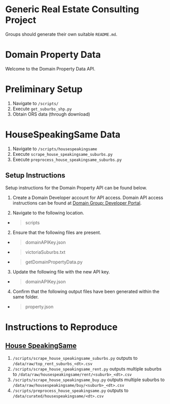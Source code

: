 # Generic Real Estate Consulting Project
Groups should generate their own suitable `README.md`.


# Domain Property Data 

Welcome to the Domain Property Data API. 

# Preliminary Setup
1. Navigate to `/scripts/`
2. Execute `get_suburbs_shp.py`
3. Obtain ORS data (through download)

# HouseSpeakingSame Data

1. Navigate to `/scripts/housespeakingsame`
2. Execute `scrape_house_speakingsame_suburbs.py`
3. Execute `preprocess_house_speakingsame_suburbs.py`


## Setup Instructions 

Setup instructions for the Domain Property API can be found below. 

1. Create a Domain Developer account for API access. Domain API access instructions can be found at [Domain Group: Developer Portal](https://developer.domain.com.au/). 

2. Navigate to the following location. 

- > scripts 

2. Ensure that the following files are present. 

- > domainAPIKey.json 
- > victoriaSuburbs.txt 
- > getDomainPropertyData.py 

3. Update the following file with the new API key. 

- > domainAPIKey.json 

4. Confirm that the following output files have been generated within the same folder. 

- > property.json 


# Instructions to Reproduce

## [House SpeakingSame](http://house.speakingsame.com/)

1. `/scripts/scrape_house_speakingsame_suburbs.py` outputs to `/data/raw/top_rent_suburbs_<dt>.csv`
2. `/scripts/scrape_house_speakingsame_rent.py` outputs multiple suburbs to `/data/raw/housespeakingsame/rent/<suburb>_<dt>.csv`
3. `/scripts/scrape_house_speakingsame_buy.py` outputs multiple suburbs to `/data/raw/housespeakingsame/buy/<suburb>_<dt>.csv`
4. `/scripts/preprocess_house_speakingsame.py` outputs to `/data/curated/housespeakingsame/<dt>.csv`

